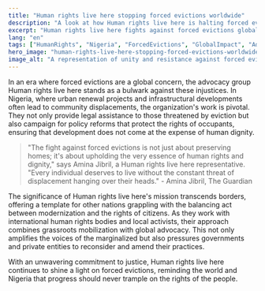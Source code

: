 ```yaml
---
title: "Human rights live here stopping forced evictions worldwide"
description: "A look at how Human rights live here is halting forced evictions, impacting lives in Nigeria and beyond."
excerpt: "Human rights live here fights against forced evictions globally."
lang: "en"
tags: ["HumanRights", "Nigeria", "ForcedEvictions", "GlobalImpact", "Advocacy"]
hero_image: "human-rights-live-here-stopping-forced-evictions-worldwide.png"
image_alt: "A representation of unity and resistance against forced evictions worldwide"
---
```


In an era where forced evictions are a global concern, the advocacy group Human rights live here stands as a bulwark against these injustices. In Nigeria, where urban renewal projects and infrastructural developments often lead to community displacements, the organization's work is pivotal. They not only provide legal assistance to those threatened by eviction but also campaign for policy reforms that protect the rights of occupants, ensuring that development does not come at the expense of human dignity.

> "The fight against forced evictions is not just about preserving homes; it's about upholding the very essence of human rights and dignity," says Amina Jibril, a Human rights live here representative. "Every individual deserves to live without the constant threat of displacement hanging over their heads." - Amina Jibril, The Guardian

The significance of Human rights live here's mission transcends borders, offering a template for other nations grappling with the balancing act between modernization and the rights of citizens. As they work with international human rights bodies and local activists, their approach combines grassroots mobilization with global advocacy. This not only amplifies the voices of the marginalized but also pressures governments and private entities to reconsider and amend their practices.

With an unwavering commitment to justice, Human rights live here continues to shine a light on forced evictions, reminding the world and Nigeria that progress should never trample on the rights of the people.